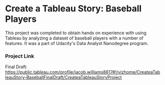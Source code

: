 # Create a Tableau Story:  Baseball Players

This project was completed to obtain hands on experience with using Tableau by analyzing a dataset of baseball players with a number of features. It was a part of Udacity's Data Analyst Nanodegree program. 

### Project Link

Final Draft:
https://public.tableau.com/profile/jacob.williams8617#!/vizhome/CreateaTableauStory-BaseballFinalDraft/CreateaTableauStoryProject
